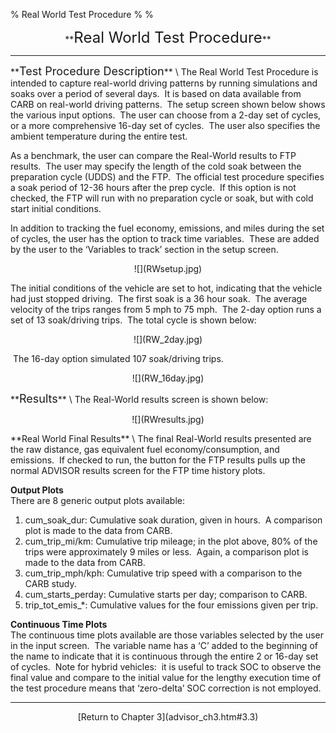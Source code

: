 % Real World Test Procedure
% 
% 

<center>
**<font size="+2">Real World Test Procedure</font>**

* * * * *

</center>
**<font size="+1">Test Procedure Description</font>** \
The Real World Test Procedure is intended to capture real-world driving
patterns by running simulations and soaks over a period of several
days.  It is based on data available from CARB on real-world driving
patterns.  The setup screen shown below shows the various input
options.  The user can choose from a 2-day set of cycles, or a more
comprehensive 16-day set of cycles.  The user also specifies the ambient
temperature during the entire test.

As a benchmark, the user can compare the Real-World results to FTP
results.  The user may specify the length of the cold soak between the
preparation cycle (UDDS) and the FTP.  The official test procedure
specifies a soak period of 12-36 hours after the prep cycle.  If this
option is not checked, the FTP will run with no preparation cycle or
soak, but with cold start initial conditions.

<p>
In addition to tracking the fuel economy, emissions, and miles during
the set of cycles, the user has the option to track time variables. 
These are added by the user to the ‘Variables to track’ section in the
setup screen.

<center>
<p>
![](RWsetup.jpg)

</center>
<p>
The initial conditions of the vehicle are set to hot, indicating that
the vehicle had just stopped driving.  The first soak is a 36 hour
soak.  The average velocity of the trips ranges from 5 mph to 75 mph. 
The 2-day option runs a set of 13 soak/driving trips.  The total cycle
is shown below:

<center>
<p>
![](RW_2day.jpg)

</center>
<p>
 The 16-day option simulated 107 soak/driving trips.

<center>
<p>
![](RW_16day.jpg)

</center>
<p>
**<font size="+1">Results</font>** \
The Real-World results screen is shown below:

<center>
<p>
![](RWresults.jpg)

</center>
**Real World Final Results** \
The final Real-World results presented are the raw distance, gas
equivalent fuel economy/consumption, and emissions.  If checked to run,
the button for the FTP results pulls up the normal ADVISOR results
screen for the FTP time history plots.

**Output Plots** \
There are 8 generic output plots available:

1.  cum\_soak\_dur: Cumulative soak duration, given in hours.  A
    comparison plot is made to the data from CARB.
2.  cum\_trip\_mi/km: Cumulative trip mileage; in the plot above, 80% of
    the trips were approximately 9 miles or less.  Again, a comparison
    plot is made to the data from CARB.
3.  cum\_trip\_mph/kph: Cumulative trip speed with a comparison to the
    CARB study.
4.  cum\_starts\_perday: Cumulative starts per day; comparison to CARB.
5.  trip\_tot\_emis\_\*: Cumulative values for the four emissions given
    per trip.

**Continuous Time Plots** \
The continuous time plots available are those variables selected by the
user in the input screen.  The variable name has a ‘C’ added to the
beginning of the name to indicate that it is continuous through the
entire 2 or 16-day set of cycles.  Note for hybrid vehicles:  it is
useful to track SOC to observe the final value and compare to the
initial value for the lengthy execution time of the test procedure means
that ‘zero-delta’ SOC correction is not employed.

* * * * *

<center>
[Return to Chapter 3](advisor_ch3.htm#3.3)

</center>
